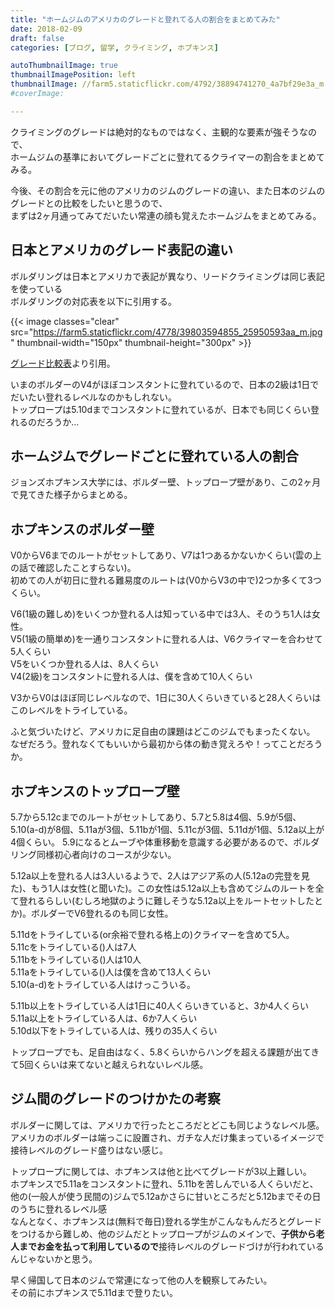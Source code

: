 ```yaml
---
title: "ホームジムのアメリカのグレードと登れてる人の割合をまとめてみた"
date: 2018-02-09
draft: false
categories: [ブログ, 留学, クライミング, ホプキンス]

autoThumbnailImage: true
thumbnailImagePosition: left
thumbnailImage: //farm5.staticflickr.com/4792/38894741270_4a7bf29e3a_m.jpg
#coverImage:

---
```


クライミングのグレードは絶対的なものではなく、主観的な要素が強そうなので、  
ホームジムの基準においてグレードごとに登れてるクライマーの割合をまとめてみる。  

今後、その割合を元に他のアメリカのジムのグレードの違い、また日本のジムのグレードとの比較をしたいと思うので、  
まずは2ヶ月通ってみてだいたい常連の顔も覚えたホームジムをまとめてみる。  

## 日本とアメリカのグレード表記の違い

ボルダリングは日本とアメリカで表記が異なり、リードクライミングは同じ表記を使っている  
ボルダリングの対応表を以下に引用する。  


{{< image classes="clear" src="https://farm5.staticflickr.com/4778/39803594855_25950593aa_m.jpg" thumbnail-width="150px" thumbnail-height="300px" >}}

[グレード比較表](https://www.climbing-net.com/general/%E3%82%B0%E3%83%AC%E3%83%BC%E3%83%89%E6%AF%94%E8%BC%83%E8%A1%A8/)より引用。  


いまのボルダーのV4がほぼコンスタントに登れているので、日本の2級は1日でだいたい登れるレベルなのかもしれない。  
トップロープは5.10dまでコンスタントに登れているが、日本でも同じくらい登れるのだろうか...  

## ホームジムでグレードごとに登れている人の割合

ジョンズホプキンス大学には、ボルダー壁、トップロープ壁があり、この2ヶ月で見てきた様子からまとめる。  

## ホプキンスのボルダー壁

V0からV6までのルートがセットしてあり、V7は1つあるかないかくらい(雲の上の話で確認したことすらない)。  
初めての人が初日に登れる難易度のルートは(V0からV3の中で)2つか多くて3つくらい。  

V6(1級の難しめ)をいくつか登れる人は知っている中では3人、そのうち1人は女性。  
V5(1級の簡単め)を一通りコンスタントに登れる人は、V6クライマーを合わせて5人くらい  
V5をいくつか登れる人は、8人くらい  
V4(2級)をコンスタントに登れる人は、僕を含めて10人くらい  

V3からV0はほぼ同じレベルなので、1日に30人くらいきていると28人くらいはこのレベルをトライしている。  

ふと気づいたけど、アメリカに足自由の課題はどこのジムでもまったくない。  
なぜだろう。登れなくてもいいから最初から体の動き覚えろや！ってことだろうか。  

## ホプキンスのトップロープ壁

5.7から5.12cまでのルートがセットしてあり、5.7と5.8は4個、5.9が5個、5.10(a-d)が8個、5.11aが3個、5.11bが1個、5.11cが3個、5.11dが1個、5.12a以上が4個くらい。
5.9になるとムーブや体重移動を意識する必要があるので、ボルダリング同様初心者向けのコースが少ない。  

5.12a以上を登れる人は3人いるようで、2人はアジア系の人(5.12aの完登を見た)、もう1人は女性(と聞いた)。この女性は5.12a以上も含めてジムのルートを全て登れるらしい(むしろ地獄のように難しそうな5.12a以上をルートセットしたとか)。ボルダーでV6登れるのも同じ女性。  

5.11dをトライしている(or余裕で登れる格上の)クライマーを含めて5人。  
5.11cをトライしている()人は7人  
5.11bをトライしている()人は10人  
5.11aをトライしている()人は僕を含めて13人くらい  
5.10(a-d)をトライしている人はけっこういる。  


5.11b以上をトライしている人は1日に40人くらいきていると、3か4人くらい  
5.11a以上をトライしている人は、6か7人くらい  
5.10d以下をトライしている人は、残りの35人くらい  

トップロープでも、足自由はなく、5.8くらいからハングを超える課題が出てきて5回くらいは来てないと越えられないレベル感。  

## ジム間のグレードのつけかたの考察

ボルダーに関しては、アメリカで行ったところだとどこも同じようなレベル感。アメリカのボルダーは端っこに設置され、ガチな人だけ集まっているイメージで接待レベルのグレード盛りはない感じ。  


トップロープに関しては、ホプキンスは他と比べてグレードが3以上難しい。  
ホプキンスで5.11aをコンスタントに登れ、5.11bを苦しんでいる人くらいだと、他の(一般人が使う民間の)ジムで5.12aかさらに甘いところだと5.12bまでその日のうちに登れるレベル感  
なんとなく、ホプキンスは(無料で毎日)登れる学生がこんなもんだろとグレードをつけるから難しめ、他のジムだとトップロープがジムのメインで、**子供から老人までお金を払って利用しているので**接待レベルのグレードづけが行われているんじゃないかと思う。  


早く帰国して日本のジムで常連になって他の人を観察してみたい。  
その前にホプキンスで5.11dまで登りたい。  
